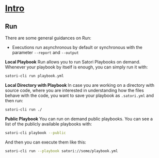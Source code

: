 # [Intro](README.md)
## Run

There are some general guidances on Run:
- Executions run asynchronous by default or synchronous with the parameter `--report` and `--output`

**Local Playbook**
Run allows you to run Satori Playbooks on demand. Whenever your playbook by itself is enough, you can simply run it with:

```sh
satori-cli run playbook.yml
```

**Local Directory with Playbook**
In case you are working on a directory with source code, where you are interested in understanding how the files behave with the code, you want to save your playbook as `.satori.yml` and then run:

```sh
satori-cli run ./
```

**Public Playbook**
You can run on demand public playbooks. You can see a list of the publicly available playbooks with:

```sh
satori-cli playbook --public
```

And then you can execute them like this:
```sh
satori-cli run --playbook satori://some/playbook.yml
```